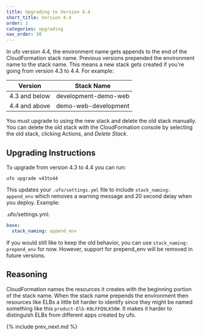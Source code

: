 ```yaml
---
title: Upgrading to Version 4.4
short_title: Version 4.4
order: 1
categories: upgrading
nav_order: 30
---
```


In ufo version 4.4, the environment name gets appends to the end of the CloudFormation stack name.  Previous versions prepended the environment name to the stack name. This means a new stack gets created if you're going from version 4.3 to 4.4. For example:

Version | Stack Name
--- | ---
4.3 and below | development-demo-web
4.4 and above | demo-web-development

You must upgrade to using the new stack and delete the old stack manually.  You can delete the old stack with the CloudFormation console by selecting the old stack, clicking Actions, and *Delete Stack*.

## Upgrading Instructions

To upgrade from version 4.3 to 4.4 you can run:

    ufo upgrade v43to44

This updates your `.ufo/settings.yml` file to include `stack_naming: append_env` which removes a warning message and 20 second delay when you deploy. Example:

.ufo/settings.yml:

```yaml
base:
  stack_naming: append_env
```

If you would still like to keep the old behavior, you can use `stack_naming: prepend_env` for now. However, support for prepend_env will be removed in future versions.

## Reasoning

CloudFormation names the resources it creates with the beginning portion of the stack name. When the stack name prepends the environment then resources like ELBs a little bit harder to identify since they might be named something like this `product-Elb-K0LFFQ9LK50W`. It makes it harder to distinguish ELBs from different apps created by ufo.

{% include prev_next.md %}